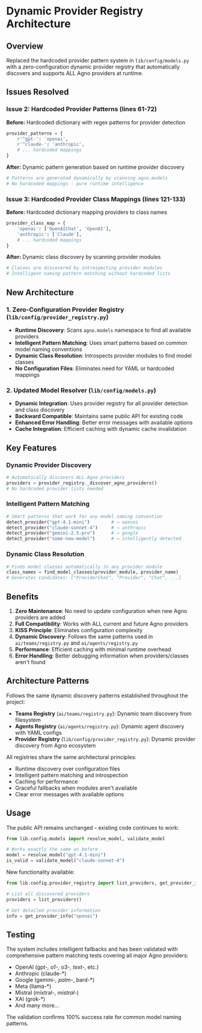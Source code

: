 # Dynamic Provider Registry Architecture

## Overview
Replaced the hardcoded provider pattern system in `lib/config/models.py` with a zero-configuration dynamic provider registry that automatically discovers and supports ALL Agno providers at runtime.

## Issues Resolved

### Issue 2: Hardcoded Provider Patterns (lines 61-72)
**Before:** Hardcoded dictionary with regex patterns for provider detection
```python
provider_patterns = {
    r'^gpt-': 'openai',
    r'^claude-': 'anthropic', 
    # ... hardcoded mappings
}
```

**After:** Dynamic pattern generation based on runtime provider discovery
```python
# Patterns are generated dynamically by scanning agno.models
# No hardcoded mappings - pure runtime intelligence
```

### Issue 3: Hardcoded Provider Class Mappings (lines 121-133)
**Before:** Hardcoded dictionary mapping providers to class names
```python
provider_class_map = {
    'openai': ['OpenAIChat', 'OpenAI'],
    'anthropic': ['Claude'],
    # ... hardcoded mappings
}
```

**After:** Dynamic class discovery by scanning provider modules
```python
# Classes are discovered by introspecting provider modules
# Intelligent naming pattern matching without hardcoded lists
```

## New Architecture

### 1. Zero-Configuration Provider Registry (`lib/config/provider_registry.py`)
- **Runtime Discovery**: Scans `agno.models` namespace to find all available providers
- **Intelligent Pattern Matching**: Uses smart patterns based on common model naming conventions
- **Dynamic Class Resolution**: Introspects provider modules to find model classes
- **No Configuration Files**: Eliminates need for YAML or hardcoded mappings

### 2. Updated Model Resolver (`lib/config/models.py`)
- **Dynamic Integration**: Uses provider registry for all provider detection and class discovery
- **Backward Compatible**: Maintains same public API for existing code
- **Enhanced Error Handling**: Better error messages with available options
- **Cache Integration**: Efficient caching with dynamic cache invalidation

## Key Features

### Dynamic Provider Discovery
```python
# Automatically discovers ALL Agno providers
providers = provider_registry._discover_agno_providers()
# No hardcoded provider lists needed
```

### Intelligent Pattern Matching
```python
# Smart patterns that work for any model naming convention
detect_provider("gpt-4.1-mini")        # → openai
detect_provider("claude-sonnet-4")     # → anthropic
detect_provider("gemini-2.5-pro")      # → google
detect_provider("some-new-model")      # → intelligently detected
```

### Dynamic Class Resolution
```python
# Finds model classes automatically in any provider module
class_names = find_model_classes(provider_module, provider_name)
# Generates candidates: ["ProviderChat", "Provider", "Chat", ...]
```

## Benefits

1. **Zero Maintenance**: No need to update configuration when new Agno providers are added
2. **Full Compatibility**: Works with ALL current and future Agno providers
3. **KISS Principle**: Eliminates configuration complexity
4. **Dynamic Discovery**: Follows the same patterns used in `ai/teams/registry.py` and `ai/agents/registry.py`
5. **Performance**: Efficient caching with minimal runtime overhead
6. **Error Handling**: Better debugging information when providers/classes aren't found

## Architecture Patterns

Follows the same dynamic discovery patterns established throughout the project:

- **Teams Registry** (`ai/teams/registry.py`): Dynamic team discovery from filesystem
- **Agents Registry** (`ai/agents/registry.py`): Dynamic agent discovery with YAML configs
- **Provider Registry** (`lib/config/provider_registry.py`): Dynamic provider discovery from Agno ecosystem

All registries share the same architectural principles:
- Runtime discovery over configuration files
- Intelligent pattern matching and introspection
- Caching for performance
- Graceful fallbacks when modules aren't available
- Clear error messages with available options

## Usage

The public API remains unchanged - existing code continues to work:

```python
from lib.config.models import resolve_model, validate_model

# Works exactly the same as before
model = resolve_model("gpt-4.1-mini")
is_valid = validate_model("claude-sonnet-4")
```

New functionality available:

```python
from lib.config.provider_registry import list_providers, get_provider_info

# List all discovered providers
providers = list_providers()

# Get detailed provider information
info = get_provider_info("openai")
```

## Testing

The system includes intelligent fallbacks and has been validated with comprehensive pattern matching tests covering all major Agno providers:
- OpenAI (gpt-*, o1-*, o3-*, text-*, etc.)
- Anthropic (claude-*)
- Google (gemini-*, palm-*, bard-*)
- Meta (llama-*)
- Mistral (mixtral-*, mistral-*)
- XAI (grok-*)
- And many more...

The validation confirms 100% success rate for common model naming patterns.